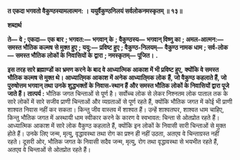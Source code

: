 **त एकदा भगवतो वैकुण्ठस्यामलात्मन: ।** **ययुर्वैकुण्ठनिलयं सर्वलोकनमस्कृतम् ॥ १३॥** 

**शब्दार्थ** 

**ते—** **वे** **; एकदा—** **एक बार** **; भगवत:—** **भगवान् के** **; वैकुण्ठस्य—** **भगवान् विष्णु का** **; अमल-आत्मन:—** **समस्त भौतिक कल्मष** **से मुक्त हुए** **; ययु:—** **प्रविष्ट हुए** **; वैकुण्ठ-निलयम्—** **वैकुण्ठ नामक धाम** **; सर्व-लोक—** **समस्त भौतिक लोकों के निवासियों के** **द्वारा** **; नमस्कृतम्—** **पूजित।** **.** 

**इस तरह सारे ब्रह्माण्डों का भ्रमण करने के बाद वे आध्यात्मिक आकाश में भी प्रविष्ट हुए,** **क्योंकि वे समस्त भौतिक कल्मष से मुक्त थे। आध्याति्मक आकाश में अनेक आध्याति्मक लोक** **हैं, जो वैकुण्ठ कहलाते हैं, जो पुरुषोत्तम भगवान् तथा उनके शुद्धभक्तों के निवास-स्थान हैं** **और समस्त भौतिक लोकों के निवासियों द्वारा पूजे जाते हैं।** **तात्पर्य :** भौतिक जगत चिन्ताओं से पूर्ण है। सर्वोच्च लोक से लेकर निश्नतम लोक पाताल तक के सारे लोकों में सारे सजीव प्राणी चिन्ताओं और व्यग्रताओं से पूर्ण रहते हैं, क्योंकि भौतिक जगत में कोई भी प्राणी शाश्वत निवास नहीं कर सकता। किन्तु जीव वास्तव में शाश्वत हैं। उन्हें शाश्वतघर, शाश्वत धाम चाहिए, किन्तु भौतिक जगत में अस्थायी धाम स्वीकार करने के कारण वे स्वभावत: चिन्ता से ओतप्रोत रहते हैं। आध्यात्मिक आकाश में सारे लोक वैकुण्ठ कहलाते हैं, क्योंकि इन लोकों के निवासी सारी चिन्ताओं से मुक्त होते हैं। उनके लिए जन्म, मृत्यु, वृद्धावस्था तथा रोग का प्रश्न ही नहीं उठता, अतएव वे चिन्ताग्रस्त नहीं रहते। दूसरी ओर, भौतिक जगत के निवासी सदैव जन्म, मृत्यु, रोग तथा वृद्धावस्था से भयभीत रहते हैं, अतएव वे चिन्ताओं से ओतप्रोत रहते हैं।  